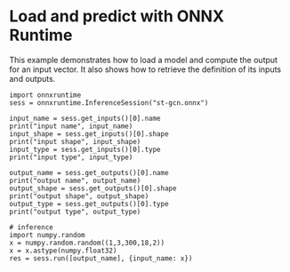 # Load and predict with ONNX Runtime 

This example demonstrates how to load a model and compute the output for an input vector. It also shows how to retrieve the definition of its inputs and outputs.
```
import onnxruntime
sess = onnxruntime.InferenceSession("st-gcn.onnx")

input_name = sess.get_inputs()[0].name
print("input name", input_name)
input_shape = sess.get_inputs()[0].shape
print("input shape", input_shape)
input_type = sess.get_inputs()[0].type
print("input type", input_type)

output_name = sess.get_outputs()[0].name
print("output name", output_name)
output_shape = sess.get_outputs()[0].shape
print("output shape", output_shape)
output_type = sess.get_outputs()[0].type
print("output type", output_type)

# inference
import numpy.random
x = numpy.random.random((1,3,300,18,2))
x = x.astype(numpy.float32)
res = sess.run([output_name], {input_name: x})
```